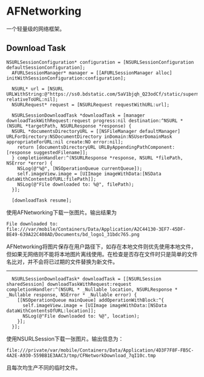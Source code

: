 # AFNetworking
一个轻量级的网络框架。
## Download Task

    NSURLSessionConfiguration* configuration = [NSURLSessionConfiguration defaultSessionConfiguration];
      AFURLSessionManager* manager = [[AFURLSessionManager alloc] initWithSessionConfiguration:configuration];
      
      NSURL* url = [NSURL URLWithString:@"https://ss0.bdstatic.com/5aV1bjqh_Q23odCf/static/superman/img/logo/bd_logo1_31bdc765.png" relativeToURL:nil];
      NSURLRequest* request = [NSURLRequest requestWithURL:url];
      
      NSURLSessionDownloadTask *downloadTask = [manager downloadTaskWithRequest:request progress:nil destination:^NSURL *(NSURL *targetPath, NSURLResponse *response) {
      NSURL *documentsDirectoryURL = [[NSFileManager defaultManager] URLForDirectory:NSDocumentDirectory inDomain:NSUserDomainMask appropriateForURL:nil create:NO error:nil];
        return [documentsDirectoryURL URLByAppendingPathComponent:[response suggestedFilename]];
      } completionHandler:^(NSURLResponse *response, NSURL *filePath, NSError *error) {
        NSLog(@"%@", [NSOperationQueue currentQueue]);
        self.imageView.image = [UIImage imageWithData:[NSData dataWithContentsOfURL:filePath]];
        NSLog(@"File downloaded to: %@", filePath);
      }];
      
      [downloadTask resume];
使用AFNetworking下载一张图片。输出结果为

    File downloaded to: file:///var/mobile/Containers/Data/Application/A2C44130-3EF7-45DF-BE49-639A22C408AD/Documents/bd_logo1_31bdc765.png
    
AFNetworking将图片保存在用户路径下，如存在本地文件则优先使用本地文件，但如果无网络则不能将本地图片离线使用。在检查是否存在文件时只是简单的文件名比对，并不会将已过期的文件替换为新文件。
    
---

      NSURLSessionDownloadTask* downloadTask = [[NSURLSession sharedSession] downloadTaskWithRequest:request completionHandler:^(NSURL * _Nullable location, NSURLResponse * _Nullable response, NSError * _Nullable error) {
        [[NSOperationQueue mainQueue] addOperationWithBlock:^{
          self.imageView.image = [UIImage imageWithData:[NSData dataWithContentsOfURL:location]];
          NSLog(@"File downloaded to: %@", location);
        }];
      }];
使用NSURLSession下载一张图片。输出信息为：

    file:///private/var/mobile/Containers/Data/Application/4D3F7F8F-FB5C-4A2E-A930-559BB1E3AAC3/tmp/CFNetworkDownload_7qI10c.tmp
    
且每次均生产不同的临时文件。
